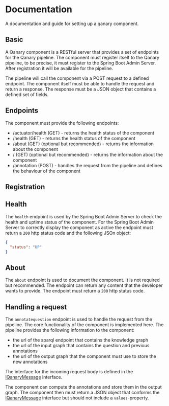 # Documentation

A documentation and guide for setting up a qanary component.

## Basic

A Qanary component is a RESTful server that provides a set of endpoints for the Qanary pipeline. The component must register itself to the Qanary pipeline, to be precise, it must register to the Spring Boot Admin Server. After registration it will be available for the pipeline.

The pipeline will call the component via a POST request to a defined endpoint. The component itself must be able to handle the request and return a response. The response must be a JSON object that contains a defined set of fields.

## Endpoints

The component must provide the following endpoints:

- /actuator/health (GET) - returns the health status of the component
- /health (GET) - returns the health status of the component
- /about (GET) (optional but recommended) - returns the information about the component
- / (GET) (optional but recommended) - returns the information about the component
- /annotation (POST) - handles the request from the pipeline and defines the behaviour of the component

## Registration

## Health

The `health` endpoint is used by the Spring Boot Admin Server to check the health and uptime status of the component. For the Spring Boot Admin Server to correctly display the component as active the endpoint must return a `200` http status code and the following JSOn object:

```json
{
  "status": "UP"
}
```

## About

The `about` endpoint is used to document the component. It is not required but recommended.
The endpoint can return any content that the developer wants to provide. The endpoint must return a `200` http status code.

## Handling a request

The `annotatequestion` endpoint is used to handle the request from the pipeline. The core functionality of the component is implemented here.
The pipeline provides the following information to the component:
- the url of the sparql endpoint that contains the knowledge graph
- the url of the input graph that contains the question and previous annotations
- the url of the output graph that the component must use to store the new annotations

The interface for the incoming request body is defined in the [IQanaryMessage](./src/interfaces/message.ts) interface.

The component can compute the annotations and store them in the output graph.
The component then must return a JSON object that conforms the [IQanaryMessage](./src/interfaces/message.ts) interface but should not include a `values`-property.
 